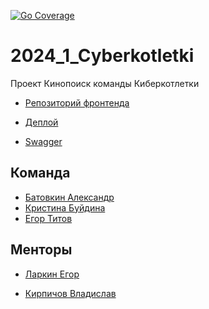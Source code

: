 [![Go Coverage](https://github.com/go-park-mail-ru/2024_1_Cyberkotletki/wiki/coverage.svg)](https://raw.githack.com/wiki/go-park-mail-ru/2024_1_Cyberkotletki/coverage.html)
# 2024_1_Cyberkotletki


Проект Кинопоиск команды Киберкотлетки

- [Репозиторий фронтенда](https://github.com/frontend-park-mail-ru/2024_1_Cyberkotletki)

- [Деплой]()

- [Swagger]()

## Команда
- [Батовкин Александр](https://github.com/blackHATred)
- [Кристина Буйдина](https://github.com/KristinaBu)
- [Егор Титов](https://github.com/EGRoBBeRTiT)


## Менторы
- [Ларкин Егор](https://github.com/WhoIsYgim)

- [Кирпичов Владислав](https://github.com/VladislavKirpichov)
